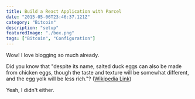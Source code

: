 ```yaml
---
title: Build a React Application with Parcel
date: "2015-05-06T23:46:37.121Z"
category: "Bitcoin"
description: "setup"
featuredImage: "./box.png"
tags: ["Bitcoin", "Configuration"]
---
```


Wow! I love blogging so much already.

Did you know that "despite its name, salted duck eggs can also be made from
chicken eggs, though the taste and texture will be somewhat different, and the
egg yolk will be less rich."?
([Wikipedia Link](http://en.wikipedia.org/wiki/Salted_duck_egg))

Yeah, I didn't either.

